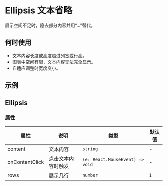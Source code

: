 # Ellipsis 文本省略

展示空间不足时，隐去部分内容并用“...”替代。

## 何时使用

- 文本内容长度或高度超过列宽或行高。
- 图表中空间有限，文本内容无法完全显示。
- 自适应调整时宽度变小。

## 示例

<code src="./demos/demo1.tsx"></code>

## Ellipsis

### 属性

| 属性           | 说明               | 类型                            | 默认值 |
| -------------- | ------------------ | ------------------------------- | ------ |
| content        | 文本内容           | `string`                        | -      |
| onContentClick | 点击文本内容时触发 | `(e: React.MouseEvent) => void` | -      |
| rows           | 展示几行           | `number`                        | `1`    |
